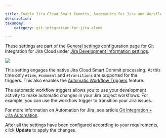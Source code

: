 ```yaml
---

title: Enable Jira Cloud Smart Commits, Automation for Jira and Workflow Triggers setting
description:
taxonomy:
    category: git-integration-for-jira-cloud

---
```



These settings are part of the [General settings](/git-integration-for-jira-cloud/general-settings-gij-cloud) configuration page for Git Integration for Jira Cloud under [Jira Development Information settings](/git-integration-for-jira-cloud/jira-development-information-settings-gij-cloud).

![](https://bigbrassband.atlassian.net/wiki/download/thumbnails/1207796196/gitcloud-gencfg-enable-smart-commits-automation.png?version=1&modificationDate=1645098206103&cacheVersion=1&api=v2&width=548&height=253)

This setting engages the native Jira Cloud Smart Commit processing. At this time only `#time`, `#comment` and `#transitions` are supported for the triggers. This also enables the [Automatic Workflow Triggers](/git-integration-for-jira-cloud/automatic-workflow-triggers-gij-cloud) feature.

The automatic workflow triggers allows you to use your development activity to make automatic changes in your Jira project workflows. For example, you can use the workflow trigger to transition your Jira issues.

For more information on Automation for Jira, see article [Git Integration + Jira Automation](/git-integration-for-jira-cloud/git-integration-jira-automation-gij-cloud).

After all the settings have been configured according to your requirements, click **Update** to apply the changes.

